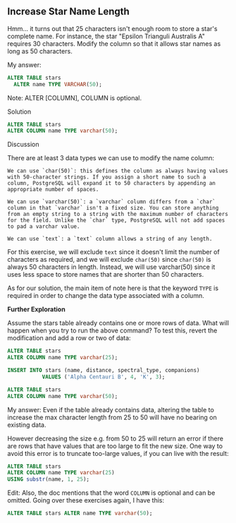 ## Increase Star Name Length

Hmm... it turns out that 25 characters isn't enough room to store a star's complete name. For instance, the star "Epsilon Trianguli Australis A" requires 30 characters. Modify the column so that it allows star names as long as 50 characters.


My answer:
```sql
ALTER TABLE stars
  ALTER name TYPE VARCHAR(50);
```

Note: ALTER [COLUMN], COLUMN is optional.


Solution
```sql
ALTER TABLE stars
ALTER COLUMN name TYPE varchar(50);
```

Discussion

There are at least 3 data types we can use to modify the name column:

    We can use `char(50)`: this defines the column as always having values with 50-character strings. If you assign a short name to such a column, PostgreSQL will expand it to 50 characters by appending an appropriate number of spaces.

    We can use `varchar(50)`: a `varchar` column differs from a `char` column in that `varchar` isn't a fixed size. You can store anything from an empty string to a string with the maximum number of characters for the field. Unlike the `char` type, PostgreSQL will not add spaces to pad a varchar value.

    We can use `text`: a `text` column allows a string of any length.

For this exercise, we will exclude `text` since it doesn't limit the number of characters as required, and we will exclude `char(50)` since `char(50)` is always 50 characters in length. Instead, we will use varchar(50) since it uses less space to store names that are shorter than 50 characters.

As for our solution, the main item of note here is that the keyword `TYPE` is required in order to change the data type associated with a column.


**Further Exploration**

Assume the stars table already contains one or more rows of data. What will happen when you try to run the above command? To test this, revert the modification and add a row or two of data:

```sql
ALTER TABLE stars
ALTER COLUMN name TYPE varchar(25);

INSERT INTO stars (name, distance, spectral_type, companions)
           VALUES ('Alpha Centauri B', 4, 'K', 3);

ALTER TABLE stars
ALTER COLUMN name TYPE varchar(50);
```

My answer:
Even if the table already contains data, altering the table to increase the
max character length from 25 to 50 will have no bearing on existing data.

However decreasing the size e.g. from 50 to 25 will return an error if there are rows that have values that are too large to fit the new size. One way to avoid this error is to truncate too-large values, if you can live with the result:

```sql
ALTER TABLE stars 
ALTER COLUMN name TYPE varchar(25) 
USING substr(name, 1, 25);
```

Edit: Also, the doc mentions that the word `COLUMN` is optional and can be omitted. Going over these exercises again, I have this:

```sql
ALTER TABLE stars ALTER name TYPE varchar(50);
```
